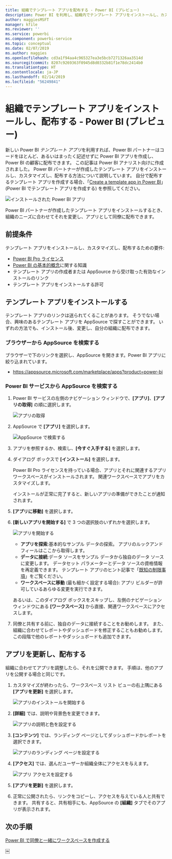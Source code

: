 ```yaml
---
title: 組織でテンプレート アプリを配布する - Power BI (プレビュー)
description: Power BI を利用し、組織内でテンプレート アプリをインストールし、カスタマイズし、配布する方法について説明します。
author: maggiesMSFT
manager: kfile
ms.reviewer: ''
ms.service: powerbi
ms.component: powerbi-service
ms.topic: conceptual
ms.date: 02/07/2019
ms.author: maggies
ms.openlocfilehash: cd3a1f94aa4c965327ea3e5bcb7271326aa3514d
ms.sourcegitcommit: 8207c9269363f0945d8d0332b81f1e78dc2414b0
ms.translationtype: HT
ms.contentlocale: ja-JP
ms.lasthandoff: 02/14/2019
ms.locfileid: "56249841"
---
```

# <a name="install-and-distribute-template-apps-in-your-organization---power-bi-preview"></a>組織でテンプレート アプリをインストールし、配布する - Power BI (プレビュー)

新しい Power BI *テンプレート アプリ*を利用すれば、Power BI パートナーはコードをほとんど、あるいはまったく記述せずに Power BI アプリを作成し、Power BI の顧客に配布できます。 この記事は Power BI アナリスト向けに作成されました。 Power BI パートナーが作成したテンプレート アプリをインストールし、カスタマイズし、配布する方法について説明しています。 自分で配布するテンプレート アプリを作成する場合、「[Create a template app in Power BI](service-template-apps-create.md)」 (Power BI でテンプレート アプリを作成する) を参照してください。

![インストールされた Power BI アプリ](media/service-template-apps-install-distribute/power-bi-get-apps.png)

Power BI パートナーが作成したテンプレート アプリをインストールするとき、組織のニーズに合わせてそれを変更し、アプリとして同僚に配布できます。  

## <a name="prerequisites"></a>前提条件  

テンプレート アプリをインストールし、カスタマイズし、配布するための要件:  

- [Power BI Pro ライセンス](service-self-service-signup-for-power-bi.md)
- [Power BI の基本的概念](service-basic-concepts.md)に関する知識
- テンプレート アプリの作成者または AppSource から受け取った有効なインストールのリンク 
- テンプレート アプリをインストールする許可 

## <a name="install-a-template-app"></a>テンプレート アプリをインストールする

テンプレート アプリのリンクは送られてくることがあります。 そうでない場合、興味のあるテンプレート アプリを AppSource で探すことができます。 いずれの方法でも、インストール後、変更し、自分の組織に配布できます。

### <a name="search-appsource-from-a-browser"></a>ブラウザーから AppSource を検索する

ブラウザーで下のリンクを選択し、AppSource を開きます。Power BI アプリに絞り込まれています。

- https://appsource.microsoft.com/marketplace/apps?product=power-bi

### <a name="search-appsource-from-the-power-bi-service"></a>Power BI サービスから AppSource を検索する

1. Power BI サービスの左側のナビゲーション ウィンドウで、**[アプリ]**、**[アプリの取得]** の順に選択します。

    ![アプリの取得](media/service-template-apps-install-distribute/power-bi-get-apps-arrow.png)

2. AppSource で **[アプリ]** を選択します。

    ![AppSource で検索する](media/service-template-apps-install-distribute/power-bi-appsource.png)

3. アプリを参照するか、検索し、**[今すぐ入手する]** を選択します。

2. ダイアログ ボックスで **[インストール]** を選択します。

    Power BI Pro ライセンスを持っている場合、アプリとそれに関連するアプリ ワークスペースがインストールされます。 関連ワークスペースでアプリをカスタマイズします。

    インストールが正常に完了すると、新しいアプリの準備ができたことが通知されます。 

3. **[アプリに移動]** を選択します。
4. **[新しいアプリを開始する]** で 3 つの選択肢のいずれかを選択します。

    ![アプリを開始する](media/service-template-apps-create/power-bi-template-app-get-started.png)

    - **アプリを探索**:基本的なサンプル データの探索。 アプリのルックアンドフィールはここから取得します。 
    - **データに接続**:データ ソースをサンプル データから独自のデータ ソースに変更します。 データセット パラメーターとデータ ソースの資格情報を再定義できます。 テンプレート アプリのヒント記事で「[既知の制限事項](service-template-apps-tips.md#known-limitations)」をご覧ください。 
    - **ワークスペースに移動** (最も細かく設定する場合): アプリ ビルダーが許可しているあらゆる変更を実行できます。

    あるいは、このダイアログ ボックスをスキップし、左側のナビゲーション ウィンドウにある **[ワークスペース]** から直接、関連ワークスペースにアクセスします。   
 
5. 同僚と共有する前に、独自のデータに接続することをお勧めします。 また、組織に合わせてレポートやダッシュボードを修正することもお勧めします。 この段階で他のレポートやダッシュボードも追加できます。

## <a name="update-and-distribute-the-app"></a>アプリを更新し、配布する

組織に合わせてアプリを調整したら、それを公開できます。 手順は、他のアプリを公開する場合と同じです。 

1. カスタマイズが終わったら、ワークスペース リスト ビューの右上隅にある **[アプリを更新]** を選択します。  

    ![アプリのインストールを開始する](media/service-template-apps-install-distribute/power-bi-start-install-app.png)

2. **[詳細]** では、説明や背景色を変更できます。

   ![アプリの説明と色を設定する](media/service-template-apps-install-distribute/power-bi-install-app-details.png)

3. **[コンテンツ]** では、ランディング ページとしてダッシュボードかレポートを選択できます。

   ![アプリのランディング ページを設定する](media/service-template-apps-install-distribute/power-bi-install-app-content.png)

4. **[アクセス]** では、選んだユーザーか組織全体にアクセスを与えます。  

   ![アプリ アクセスを設定する](media/service-template-apps-install-distribute/power-bi-install-access.png)

5. **[アプリを更新]** を選択します。 

6. 正常に公開されたら、リンクをコピーし、アクセスを与えている人と共有できます。 共有すると、共有相手にも、AppSource の **[組織]** タブでそのアプリが表示されます。

## <a name="next-steps"></a>次の手順 

[Power BI で同僚と一緒にワークスペースを作成する](service-create-workspaces.md)





￼ 

 
